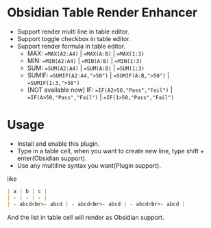 # Obsidian Table Render Enhancer

- Support render multi line in table editor.
- Support toggle checkbox in table editor.
- Support render formula in table editor.
  - MAX: `=MAX(A2:A4)` | `=MAX(A:B)` | `=MAX(1:3)`
  - MIN: `=MIN(A2:A4)` | `=MIN(A:B)` | `=MIN(1:3)`
  - SUM: `=SUM(A2:A4)` | `=SUM(A:B)` | `=SUM(1:3)`
  - SUMIF: `=SUMIF(A2:A4,">50")` | `=SUMIF(A:B,">50")` | `=SUMIF(1:3,">50")`
  - [NOT available now] IF: `=IF(A2>50,"Pass","Fail")` | `=IF(A>50,"Pass","Fail")` | `=IF(1>50,"Pass","Fail")`

# Usage

- Install and enable this plugin.
- Type in a table cell, when you want to create new line, type shift + enter(Obsidian support).
- Use any multiline syntax you want(Plugin support).

like

```markdown
| a | b | c |
| - | - | - |
| - abcd<br>- abcd | - abcd<br>- abcd | - abcd<br>- abcd |
```

And the list in table cell will render as Obsidian support.
